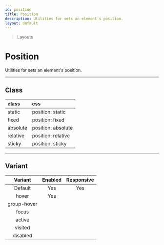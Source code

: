 ```yaml
---
id: position
title: Position
description: Utilities for sets an element's position.
layout: default
---
```


> Layouts

# Position

Utilities for sets an element's position.

---

## Class

| <span class="px-3 py-1 text-white bg-charcoal-100 rounded-full">class</span> | <span class="px-3 py-1 text-white bg-charcoal-100 rounded-full">css</span> |
|:--|:--|
| static | position: static |
| fixed | position: fixed |
| absolute | position: absolute |
| relative | position: relative |
| sticky | position: sticky |

---

## Variant

| <span class="font-semibold underline">Variant</span> | <span class="font-semibold underline">Enabled</span> | <span class="font-semibold underline">Responsive</span> |
|:-:|:-:|:-:|
| Default | Yes | Yes |
| hover| Yes | |
| group-hover | | |
| focus | | |
| active | | |
| visited | | |
| disabled | | |